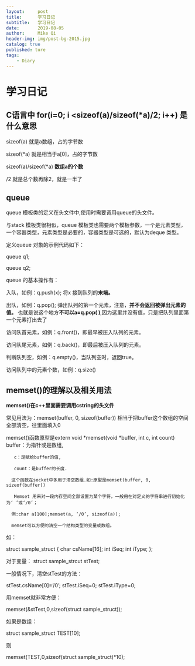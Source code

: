 ```yaml
---
layout:     post
title:      学习日记
subtitle:   学习日记
date:       2019-08-05
author:     Mike Qi
header-img: img/post-bg-2015.jpg
catalog: true
published: ture
tags:
    - Diary
---
```


# 学习日记 #

## C语言中 for(i=0; i <sizeof(a)/sizeof(*a)/2; i++) 是什么意思

sizeof(a) 就是a数组，占的字节数

sizeof(*a) 就是相当于a[0]，占的字节数

sizeof(a)/sizeof(*a) **数组a的个数**

/2 就是总个数再除2，就是一半了 

## queue
queue 模板类的定义在<queue>头文件中,使用时需要调用queue的头文件。
    
与stack 模板类很相似，queue 模板类也需要两个模板参数，一个是元素类型，一个容器类型，元素类型是必要的，容器类型是可选的，默认为deque 类型。

定义queue 对象的示例代码如下：

queue<int> q1;
    
queue<double> q2;

queue 的基本操作有：

入队，如例：q.push(x); 将x 接到队列的**末端。**

出队，如例：q.pop(); 弹出队列的第一个元素，注意，**并不会返回被弹出元素的值。**
也就是说这个地方**不可以a=q.pop( )**,因为这里并没有值，只是把队列里面第一个元素打出去了

访问队首元素，如例：q.front()，即最早被压入队列的元素。

访问队尾元素，如例：q.back()，即最后被压入队列的元素。

判断队列空，如例：q.empty()，当队列空时，返回true。

访问队列中的元素个数，如例：q.size()


## memset()的理解以及相关用法

**memset()在c++里面需要调用cstring的头文件**

常见用法为：memset(buffer, 0, sizeof(buffer))  相当于把buffer这个数组的空间全部清空，往里面填入0

 memset()函数原型是extern void *memset(void *buffer, int c, int count)        buffer：为指针或是数组,

       c：是赋给buffer的值,

       count：是buffer的长度.

      这个函数在socket中多用于清空数组.如:原型是memset(buffer, 0, sizeof(buffer))

       Memset 用来对一段内存空间全部设置为某个字符，一般用在对定义的字符串进行初始化为‘ ’或‘/0’；

      例:char a[100];memset(a, ‘/0’, sizeof(a));

      memset可以方便的清空一个结构类型的变量或数组。

如：

struct sample_struct
{
char csName[16];
int iSeq;
int iType;
};

 

对于变量：
struct sample_strcut stTest;

一般情况下，清空stTest的方法：

stTest.csName[0]=’/0’;
stTest.iSeq=0;
stTest.iType=0;

用memset就非常方便：

memset(&stTest,0,sizeof(struct sample_struct));

 

如果是数组：

struct sample_struct TEST[10];

则

memset(TEST,0,sizeof(struct sample_struct)*10);
